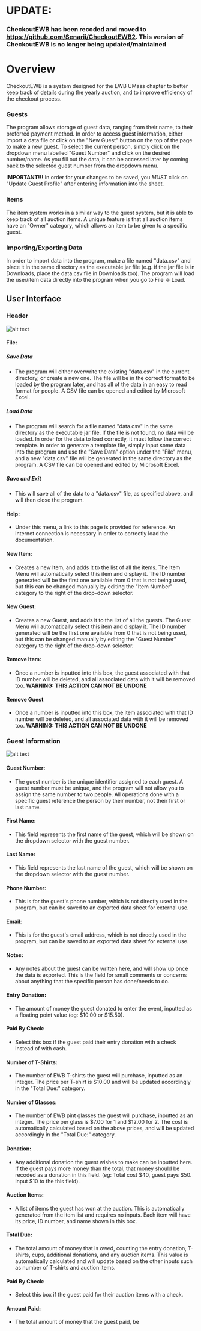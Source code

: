 # UPDATE:
### CheckoutEWB has been recoded and moved to https://github.com/Senarii/CheckoutEWB2. This version of CheckoutEWB is no longer being updated/maintained

# Overview
CheckoutEWB is a system designed for the EWB UMass chapter to better keep track of details during the yearly auction, and to improve efficiency of the checkout process.

### Guests
The program allows storage of guest data, ranging from their name, to their preferred payment method. In order to access guest information, either import a data file or click on the "New Guest" button on the top of the page to make a new guest. To select the current person, simply click on the dropdown menu labelled "Guest Number" and click on the desired number/name. As you fill out the data, it can be accessed later by coming back to the selected guest number from the dropdown menu.


**IMPORTANT!!!** In order for your changes to be saved, you *MUST* click on "Update Guest Profile" after entering information into the sheet.

### Items
The item system works in a similar way to the guest system, but it is able to keep track of all auction items. A unique feature is that all auction items have an "Owner" category, which allows an item to be given to a specific guest.


### Importing/Exporting Data
In order to import data into the program, make a file named "data.csv" and place it in the same directory as the executable jar file (e.g. if the jar file is in Downloads, place the data.csv file in Downloads too). The program will load the user/item data directly into the program when you go to File -> Load.


## User Interface

### Header
![alt text](https://i.imgur.com/2SCYq6A.png)

#### File:
##### Save Data
- The program will either overwrite the existing "data.csv" in the current directory, or create a new one. The file will be in the correct format to be loaded by the program later, and has all of the data in an easy to read format for people. A CSV file can be opened and edited by Microsoft Excel.
##### Load Data
- The program will search for a file named "data.csv" in the same directory as the executable jar file. If the file is not found, no data will be loaded. In order for the data to load correctly, it must follow the correct template. In order to generate a template file, simply input some data into the program and use the "Save Data" option under the "File" menu, and a new "data.csv" file will be generated in the same directory as the program. A CSV file can be opened and edited by Microsoft Excel.
##### Save and Exit
- This will save all of the data to a "data.csv" file, as specified above, and will then close the program.
#### Help:
- Under this menu, a link to this page is provided for reference. An internet connection is necessary in order to correctly load the documentation.
#### New Item:
- Creates a new Item, and adds it to the list of all the items. The Item Menu will automatically select this item and display it. The ID number generated will be the first one available from 0 that is not being used, but this can be changed manually by editing the "Item Number" category to the right of the drop-down selector.
#### New Guest:
- Creates a new Guest, and adds it to the list of all the guests. The Guest Menu will automatically select this item and display it. The ID number generated will be the first one available from 0 that is not being used, but this can be changed manually by editing the "Guest Number" category to the right of the drop-down selector.
#### Remove Item:
- Once a number is inputted into this box, the guest associated with that ID number will be deleted, and all associated data with it will be removed too. **WARNING: THIS ACTION CAN NOT BE UNDONE**
#### Remove Guest
- Once a number is inputted into this box, the item associated with that ID number will be deleted, and all associated data with it will be removed too. **WARNING: THIS ACTION CAN NOT BE UNDONE**

### Guest Information
![alt text](https://i.imgur.com/pboLqRc.png)

#### Guest Number:
- The guest number is the unique identifier assigned to each guest. A guest number must be unique, and the program will not allow you to assign the same number to two people. All operations done with a specific guest reference the person by their number, not their first or last name.
#### First Name:
- This field represents the first name of the guest, which will be shown on the dropdown selector with the guest number.
#### Last Name:
- This field represents the last name of the guest, which will be shown on the dropdown selector with the guest number.
#### Phone Number:
- This is for the guest's phone number, which is not directly used in the program, but can be saved to an exported data sheet for external use.
#### Email:
- This is for the guest's email address, which is not directly used in the program, but can be saved to an exported data sheet for external use.
#### Notes:
- Any notes about the guest can be written here, and will show up once the data is exported. This is the field for small comments or concerns about anything that the specific person has done/needs to do.
#### Entry Donation:
- The amount of money the guest donated to enter the event, inputted as a floating point value (eg: $10.00 or $15.50).
#### Paid By Check:
- Select this box if the guest paid their entry donation with a check instead of with cash.
#### Number of T-Shirts:
- The number of EWB T-shirts the guest will purchase, inputted as an integer. The price per T-shirt is $10.00 and will be updated accordingly in the "Total Due:" category.
#### Number of Glasses:
- The number of EWB pint glasses the guest will purchase, inputted as an integer. The price per glass is $7.00 for 1 and $12.00 for 2. The cost is automatically calculated based on the above prices, and will be updated accordingly in the "Total Due:" category.
#### Donation:
- Any additional donation the guest wishes to make can be inputted here. If the guest pays more money than the total, that money should be recoded as a donation in this field. (eg: Total cost $40, guest pays $50. Input $10 to the this field).
#### Auction Items:
- A list of items the guest has won at the auction. This is automatically generated from the item list and requires no inputs. Each item will have its price, ID number, and name shown in this box.
#### Total Due:
- The total amount of money that is owed, counting the entry donation, T-shirts, cups, additional donations, and any auction items. This value is automatically calculated and will update based on the other inputs such as number of T-shirts and auction items.
#### Paid By Check:
- Select this box if the guest paid for their auction items with a check.
#### Amount Paid:
- The total amount of money that the guest paid, be
